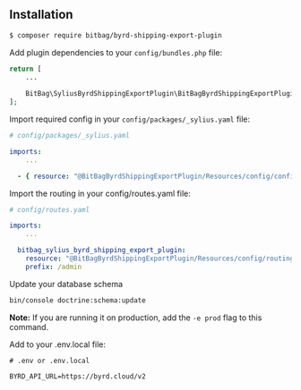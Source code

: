## Installation

```bash
$ composer require bitbag/byrd-shipping-export-plugin
```

Add plugin dependencies to your `config/bundles.php` file:
```php
return [
    ...
    
    BitBag\SyliusByrdShippingExportPlugin\BitBagByrdShippingExportPlugin::class => ['all' => true],
];
```

Import required config in your `config/packages/_sylius.yaml` file:
```yaml
# config/packages/_sylius.yaml

imports:
    ...

  - { resource: "@BitBagByrdShippingExportPlugin/Resources/config/config.yaml" }
```

Import the routing in your config/routes.yaml file:
```yaml
# config/routes.yaml

imports:
    ...

  bitbag_sylius_byrd_shipping_export_plugin:
    resource: "@BitBagByrdShippingExportPlugin/Resources/config/routing.yaml"
    prefix: /admin
```

Update your database schema
```bash
bin/console doctrine:schema:update
```

**Note:** If you are running it on production, add the `-e prod` flag to this command.

Add to your .env.local file:
```
# .env or .env.local

BYRD_API_URL=https://byrd.cloud/v2
```
